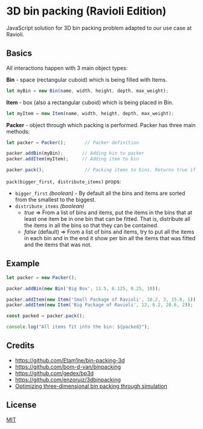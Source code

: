 3D bin packing (Ravioli Edition)
====

JavaScript solution for 3D bin packing problem adapted to our use case at Ravioli.

## Basics

All interactions happen with 3 main object types:

**Bin** - space (rectangular cuboid) which is being filled with Items. 

```js
let myBin = new Bin(name, width, height, depth, max_weight);
```

**Item** - box (also a rectangular cuboid) which is being placed in Bin.

```js
let myItem = new Item(name, width, height, depth, max_weight);
```

**Packer** - object through which packing is performed. Packer has three main methods:

```js
let packer = Packer();       // Packer definition

packer.addBin(myBin);       // Adding bin to packer
packer.addItem(myItem);     // Adding item to bin

packer.pack();               // Packing items to bins. Returns true if all items fit into the bins
```
`pack(bigger_first, distribute_items)` props:
- `bigger_first` *(boolean)* - By default all the bins and items are sorted from the smallest to the biggest.
- `distribute_items` *(boolean)*
    - *true* => From a list of bins and items, put the items in the bins that at least one item be in one bin that can be fitted. That is, distribute all the items in all the bins so that they can be contained.  
    - *false* (default) => From a list of bins and items, try to put all the items in each bin and in the end it show per bin all the items that was fitted and the items that was not.

## Example

```js
let packer = new Packer();

packer.addBin(new Bin('Big Box', 11.5, 6.125, 0.25, 10));

packer.addItem(new Item('Small Package of Ravioli', 10.2, 3, 15.8, 1));
packer.addItem(new Item('Big Package of Ravioli', 12, 6.2, 20.6, 2));

const packed = packer.pack();

console.log("All items fit into the bin: ${packed}");
```

## Credits
* https://github.com/Etam1ne/bin-packing-3d
* https://github.com/bom-d-van/binpacking
* https://github.com/gedex/bp3d
* https://github.com/enzoruiz/3dbinpacking
* [Optimizing three-dimensional bin packing through simulation](https://github.com/enzoruiz/3dbinpacking/blob/master/erick_dube_507-034.pdf)

## License

[MIT](./LICENCE)
